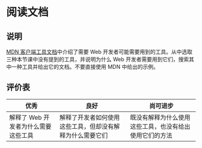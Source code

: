 # 阅读文档

## 说明

[MDN 客户端工具文档](https://developer.mozilla.org/zh-CN/docs/Learn/Tools_and_testing/Understanding_client-side_tools/Overview)中介绍了需要 Web 开发者可能需要用到的工具。从中选取三种本节课中没有提到的工具，并说明为什么 Web 开发者需要用到它们，搜索其中一种工具并给出它的文档。不要直接使用 MDN 中给出的示例。

## 评价表

| 优秀 | 良好 | 尚可进步 |
| --- | --- | -- |
| 解释了 Web 开发者为什么需要这些工具 | 解释了开发者如何使用这些工具，但却没有解释为什么需要它们 | 既没有解释为什么使用这些工具，也没有给出使用它们的方法 |
